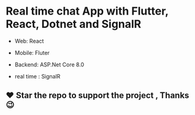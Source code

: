 # Real time chat App with Flutter, React, Dotnet and SignalR
* Web: React

* Mobile: Fluter

* Backend: ASP.Net Core 8.0

* real time : SignalR

## ❤️ Star the repo to support the project , Thanks 😉

